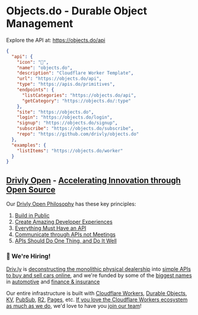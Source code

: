 # Objects.do - Durable Object Management

Explore the API at: <https://objects.do/api>

```json
{
  "api": {
    "icon": "🚀",
    "name": "objects.do",
    "description": "Cloudflare Worker Template",
    "url": "https://objects.do/api",
    "type": "https://apis.do/primitives",
    "endpoints": {
      "listCategories": "https://objects.do/api",
      "getCategory": "https://objects.do/:type"
    },
    "site": "https://objects.do",
    "login": "https://objects.do/login",
    "signup": "https://objects.do/signup",
    "subscribe": "https://objects.do/subscribe",
    "repo": "https://github.com/drivly/objects.do"
  },
  "examples": {
    "listItems": "https://objects.do/worker"
  }
}
```

## [Drivly Open](https://driv.ly/open) - [Accelerating Innovation through Open Source](https://blog.driv.ly/accelerating-innovation-through-open-source)

Our [Drivly Open Philosophy](https://philosophy.do) has these key principles:

1. [Build in Public](https://driv.ly/open/build-in-public)
2. [Create Amazing Developer Experiences](https://driv.ly/open/amazing-developer-experiences)
3. [Everything Must Have an API](https://driv.ly/open/everything-must-have-an-api)
4. [Communicate through APIs not Meetings](https://driv.ly/open/communicate-through-apis-not-meetings)
5. [APIs Should Do One Thing, and Do It Well](https://driv.ly/open/apis-do-one-thing)


###  🚀 We're Hiring!

[Driv.ly](https://driv.ly) is [deconstructing the monolithic physical dealership](https://blog.driv.ly/deconstructing-the-monolithic-physical-dealership) into [simple APIs to buy and sell cars online](https://driv.ly), and we're funded by some of the [biggest names](https://twitter.com/TurnerNovak) in [automotive](https://fontinalis.com/team/#bill-ford) and [finance & insurance](https://www.detroit.vc)

Our entire infrastructure is built with [Cloudflare Workers](https://workers.do), [Durable Objects](https://durable.objects.do), [KV](https://kv.cf), [PubSub](https://pubsub.do), [R2](https://r2.do.cf), [Pages](https://pages.do), etc.  [If you love the Cloudflare Workers ecosystem as much as we do](https://driv.ly/loves/workers), we'd love to have you [join our team](https://careers.do/apply)!


